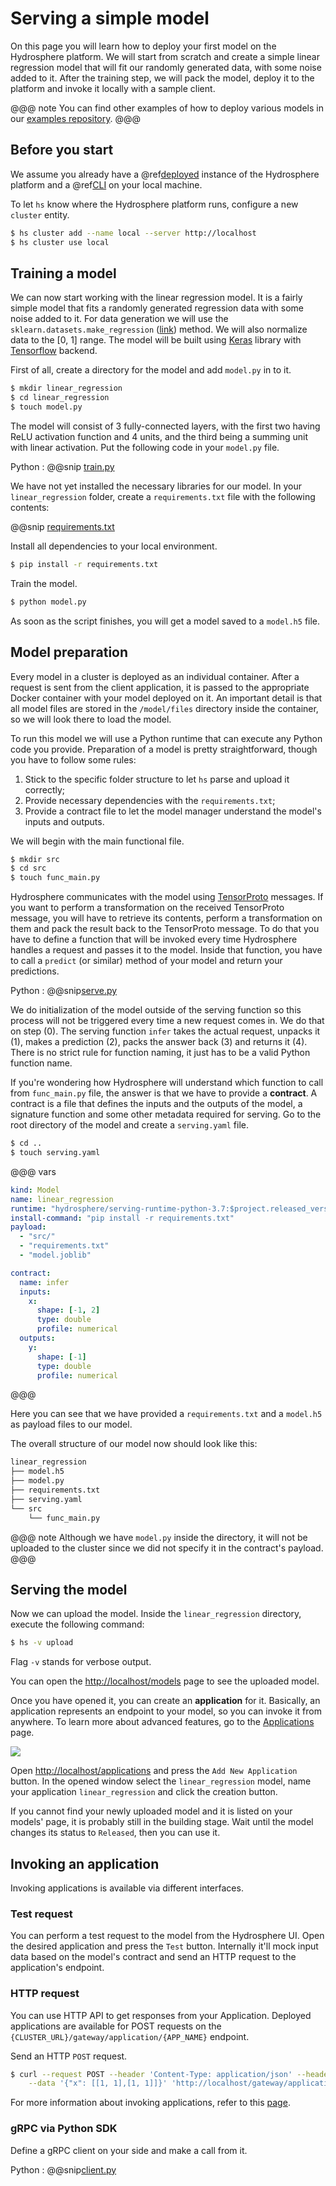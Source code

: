 # Serving a simple model

On this page you will learn how to deploy your first model on the Hydrosphere platform. We will start from scratch and create a simple linear regression model that will fit our randomly generated data, with some noise added to it. After the training step, we will pack the model, deploy it to the platform and invoke it locally with a sample client. 

@@@ note
You can find other examples of how to deploy various models in our 
[examples repository](https://github.com/Hydrospheredata/hydro-serving-example).
@@@

## Before you start

We assume you already have a @ref[deployed](../install/platform.md) instance of the Hydrosphere platform and a @ref[CLI](../install/cli.md) on your local machine.

To let `hs` know where the Hydrosphere platform runs, configure a new `cluster` entity. 

```sh 
$ hs cluster add --name local --server http://localhost
$ hs cluster use local
```

## Training a model 

We can now start working with the linear regression model. It is a fairly simple model that fits a randomly generated regression data with some noise added to it. For data generation we will use the `sklearn.datasets.make_regression` ([link](https://scikit-learn.org/stable/modules/generated/sklearn.datasets.make_regression.html)) method. We will also normalize data to the [0, 1] range. The model will be built using [Keras](https://keras.io/) library with [Tensorflow](https://www.tensorflow.org/) backend. 

First of all, create a directory for the model and add `model.py` in to it.

```sh
$ mkdir linear_regression
$ cd linear_regression
$ touch model.py
```

The model will consist of 3 fully-connected layers, with the first two having ReLU activation function and 4 units, and the third being a summing unit with linear activation. Put the following code in your `model.py` file. 

Python
:   @@snip [train.py](snippets/quickstart/train.py)

We have not yet installed the necessary libraries for our model. In your `linear_regression` folder, create a `requirements.txt` file with the following contents:

@@snip [requirements.txt](snippets/quickstart/requirements.txt)

Install all dependencies to your local environment.

```sh
$ pip install -r requirements.txt
```

Train the model.

```sh
$ python model.py
```

As soon as the script finishes, you will get a model saved to a `model.h5` file.

## Model preparation

Every model in a cluster is deployed as an individual container. After a request is sent from the client application, it is passed to the appropriate Docker container with your model deployed on it. An important detail is that all model files are stored in the `/model/files` directory inside the container, so we will look there to load the model. 

To run this model we will use a Python runtime that can execute any Python code you provide. Preparation of a model is pretty straightforward, though you have to follow some rules:

1. Stick to the specific folder structure to let `hs` parse and upload it correctly;
1. Provide necessary dependencies with the `requirements.txt`;
1. Provide a contract file to let the model manager understand the model's inputs and outputs.

We will begin with the main functional file. 

```sh 
$ mkdir src
$ cd src
$ touch func_main.py
```

Hydrosphere communicates with the model using [TensorProto](https://github.com/Hydrospheredata/hydro-serving-protos/blob/master/src/hydro_serving_grpc/tf/tensor.proto) messages. If you want to perform a transformation on the received TensorProto message, you will have to retrieve its contents, perform a transformation on them and pack the result back to the TensorProto message. To do that you have to define a function that will be invoked every time Hydrosphere handles a request and passes it to the model. Inside that function, you have to call a `predict` (or similar) method of your model and return your predictions. 

Python
:   @@snip[serve.py](snippets/quickstart/serve.py)

We do initialization of the model outside of the serving function so this process will not be triggered every time a new request comes in. We do that on step (0). The serving function `infer` takes the actual request, unpacks it (1), makes a prediction (2), packs the answer back (3) and returns it (4). There is no strict rule for function naming, it just has to be a valid Python function name. 

If you're wondering how Hydrosphere will understand which function to call from `func_main.py` file, the answer is that we have to provide a __contract__. A contract is a file that defines the inputs and the outputs of the model, a signature function and some other metadata required for serving. Go to the root directory of the model and create a `serving.yaml` file. 

```sh
$ cd ..
$ touch serving.yaml
```

@@@ vars
```yaml
kind: Model
name: linear_regression
runtime: "hydrosphere/serving-runtime-python-3.7:$project.released_version$"
install-command: "pip install -r requirements.txt"
payload:
  - "src/"
  - "requirements.txt"
  - "model.joblib"

contract:
  name: infer
  inputs:
    x:
      shape: [-1, 2]
      type: double
      profile: numerical
  outputs:
    y:
      shape: [-1]
      type: double
      profile: numerical
```
@@@

Here you can see that we have provided a `requirements.txt` and a `model.h5` as payload files to our model. 

The overall structure of our model now should look like this:

```sh
linear_regression
├── model.h5
├── model.py
├── requirements.txt
├── serving.yaml
└── src
    └── func_main.py
```
@@@ note
Although we have `model.py` inside the directory, it will not be uploaded to the cluster since we did not specify it in the contract's payload.
@@@

## Serving the model

Now we can upload the model. Inside the `linear_regression` directory, execute the following command: 

```sh
$ hs -v upload
```

Flag `-v` stands for verbose output. 

You can open the [http://localhost/models](http://localhost/models) page to see the uploaded model. 

Once you have opened it, you can create an __application__ for it. Basically, an application represents an endpoint to your model, so you can invoke it from anywhere. To learn more about advanced features, go to the [Applications](concepts/applications.md) page. 

![](.../linear_regression_application.png)

Open [http://localhost/applications](http://localhost/applications) and press the `Add New Application` button. In the opened window select the `linear_regression` model, name your application `linear_regression` and click the creation button. 

If you cannot find your newly uploaded model and it is listed on your models' page, it is probably still in the building stage. Wait until the model changes its status to `Released`, then you can use it.

## Invoking an application

Invoking applications is available via different interfaces. 

### Test request

You can perform a test request to the model from the Hydrosphere UI.
Open the desired application and press the `Test` button.
Internally it'll mock input data based on the model's contract
and send an HTTP request to the application's endpoint. 

### HTTP request
You can use HTTP API to get responses from your Application. Deployed applications are 
available for POST requests on the `{CLUSTER_URL}/gateway/application/{APP_NAME}` endpoint.

Send an HTTP `POST` request. 

```sh 
$ curl --request POST --header 'Content-Type: application/json' --header 'Accept: application/json' \
    --data '{"x": [[1, 1],[1, 1]]}' 'http://localhost/gateway/application/linear_regression'
```

For more information about invoking applications, refer to this 
[page](../how-to/invoke-applications.html).

### gRPC via Python SDK

Define a gRPC client on your side and make a call from it.

Python
:   @@snip[client.py](snippets/quickstart/client.py)
